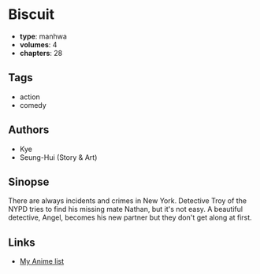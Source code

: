 # Biscuit

-   **type**: manhwa
-   **volumes**: 4
-   **chapters**: 28

## Tags

-   action
-   comedy

## Authors

-   Kye
-   Seung-Hui (Story & Art)

## Sinopse

There are always incidents and crimes in New York. Detective Troy of the NYPD tries to find his missing mate Nathan, but it's not easy. A beautiful detective, Angel, becomes his new partner but they don't get along at first.

## Links

-   [My Anime list](https://myanimelist.net/manga/16895/Biscuit)

